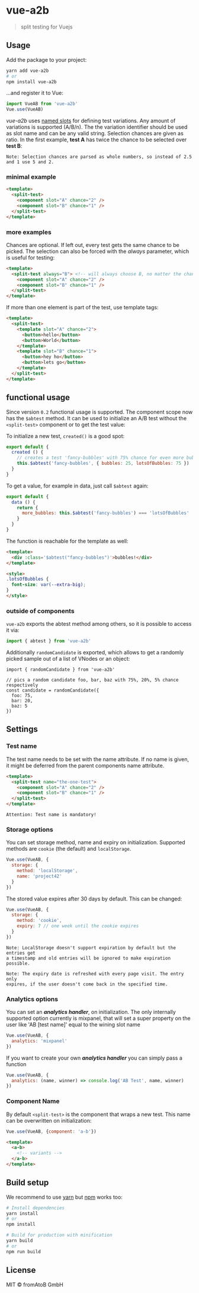 # vue-a2b

> split testing for Vuejs

## Usage

Add the package to your project:

``` bash
yarn add vue-a2b
# or
npm install vue-a2b
```

…and register it to Vue:

``` js
import VueAB from 'vue-a2b'
Vue.use(VueAB)
```

*vue-a2b* uses [named slots](https://vuejs.org/v2/guide/components.html#Named-Slots) for defining test variations.
Any amount of variations is supported (A/B/n). The the variation identifier should be used as slot name and can be any valid string.
Selection chances are given as ratio. In the first example, **test A** has twice the chance to be selected over **test B**:

    Note: Selection chances are parsed as whole numbers, so instead of 2.5 and 1 use 5 and 2.

### minimal example

``` html
<template>
  <split-test>
    <component slot="A" chance="2" />
    <component slot="B" chance="1" />
  </split-test>
</template>
```

### more examples

Chances are optional. If left out, every test gets the same chance to be picked.
The selection can also be forced with the *always* parameter, which is useful for testing:

``` html
<template>
  <split-test always="B"> <!-- will always choose B, no matter the chances -->
    <component slot="A" chance="2" />
    <component slot="B" chance="1" />
  </split-test>
</template>
```

If more than one element is part of the test, use template tags:

``` html
<template>
  <split-test>
    <template slot="A" chance="2">
      <button>hello</button>
      <button>World</button>
    </template>
    <template slot="B" chance="1">
      <button>hey ho</button>
      <button>lets go</button>
    </template>
  </split-test>
</template>
```

## functional usage

Since version `0.2` functional usage is supported. The component scope now has the `$abtest` method. It can be used to initialize an A/B test without the `<split-test>` component or to get the test value:

To initialize a new test, `created()` is a good spot:
``` js
export default {
  created () {
    // creates a test 'fancy-bubbles' with 75% chance for even more bubbles
    this.$abtest('fancy-bubbles', { bubbles: 25, lotsOfBubbles: 75 })
  }
}
```

To get a value, for example in data, just call `$abtest` again:
``` js
export default {
  data () {
    return {
      more_bubbles: this.$abtest('fancy-bubbles') === 'lotsOfBubbles'
    }
  }
}
```

The function is reachable for the template as well:

```html
<template>
  <div :class='$abtest("fancy-bubbles")'>bubbles!</div>
</template>

<style>
.lotsOfBubbles {
  font-size: var(--extra-big);
}
</style>
```

### outside of components

`vue-a2b` exports the abtest method among others, so it is possible to access it via:

```js
import { abtest } from 'vue-a2b'
```

Additionally `randomCandidate` is exported, which allows to get a randomly picked sample out of a list of VNodes or an object:

```
import { randomCandidate } from 'vue-a2b'

// pics a random candidate foo, bar, baz with 75%, 20%, 5% chance respectively
const candidate = randomCandidate({
  foo: 75,
  bar: 20,
  baz: 5
})
```

## Settings

### Test name

The test name needs to be set with the name attribute. If no name is given,
it might be deferred from the parent components name attribute.

``` html
<template>
  <split-test name="the-one-test">
    <component slot="A" chance="2" />
    <component slot="B" chance="1" />
  </split-test>
</template>
```

    Attention: Test name is mandatory!

### Storage options

You can set storage method, name and expiry on initialization. Supported methods are `cookie` (the default) and `localStorage`.

``` js
Vue.use(VueAB, {
  storage: {
    method: 'localStorage',
    name: 'project42'
  }
})
```

The stored value expires after 30 days by default. This can be changed:

``` js
Vue.use(VueAB, {
  storage: {
    method: 'cookie',
    expiry: 7 // one week until the cookie expires
  }
})
```

    Note: LocalStorage doesn't support expiration by default but the entries get
    a timestamp and old entries will be ignored to make expiration possible.

    Note: The expiry date is refreshed with every page visit. The entry only
    expires, if the user doesn't come back in the specified time.

### Analytics options

You can set an ***analytics handler***, on initialization. The only internally supported option currently is mixpanel, that will set a super property on the user like 'AB [test name]' equal to the wining slot name

``` js
Vue.use(VueAB, {
  analytics: 'mixpanel'
})
```

If you want to create your own ***analytics handler*** you can simply pass a function

``` js
Vue.use(VueAB, {
  analytics: (name, winner) => console.log('AB Test', name, winner)
})
```

### Component Name

By default `<split-test>` is the component that wraps a new test. This name can be overwritten on initialization:

``` js
Vue.use(VueAB, {component: 'a-b'})
```
``` html
<template>
  <a-b>
    <!-- variants -->
  </a-b>
</template>
```

## Build setup

We recommend to use [yarn](https://yarnpkg.com) but [npm](https://www.npmjs.com/) works too:

``` bash
# Install dependencies
yarn install
# or
npm install

# Build for production with minification
yarn build
# or
npm run build
```

## License

MIT © fromAtoB GmbH
